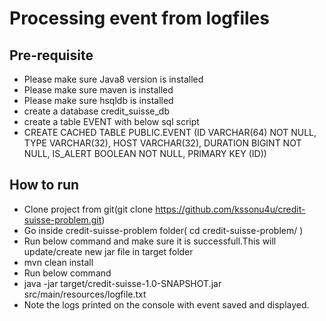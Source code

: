 # Processing event from logfiles

## Pre-requisite
- Please make sure Java8 version is installed
- Please make sure maven is installed
- Please make sure hsqldb is installed
- create a database credit_suisse_db
- create a table EVENT with below sql script
- CREATE CACHED TABLE PUBLIC.EVENT
  (ID VARCHAR(64) NOT NULL,
  TYPE VARCHAR(32),
  HOST VARCHAR(32),
  DURATION BIGINT NOT NULL,
  IS_ALERT BOOLEAN NOT NULL,
  PRIMARY KEY (ID))


## How to run

- Clone project from git(git clone https://github.com/kssonu4u/credit-suisse-problem.git)
- Go inside credit-suisse-problem folder( cd credit-suisse-problem/ ) 
- Run below command and make sure it is successfull.This will update/create new jar file in target folder
- mvn clean install
- Run below command
- java -jar target/credit-suisse-1.0-SNAPSHOT.jar  src/main/resources/logfile.txt
- Note the logs printed on the console with event saved and displayed.






